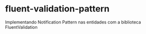# fluent-validation-pattern
Implementando Notification Pattern nas entidades com a biblioteca FluentValidation
